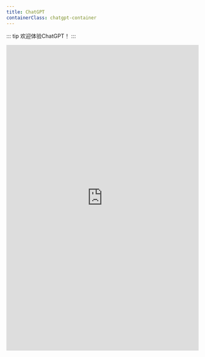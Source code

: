 ```yaml
---
title: ChatGPT
containerClass: chatgpt-container
---
```


::: tip
欢迎体验ChatGPT！
:::

<!-- more -->

<iframe 
src="https://chat2.goodsxx.cn" 
width="100%"
height="800"
frameborder="0"
scrolling="no">
  <p>加载失败</p>
</iframe>